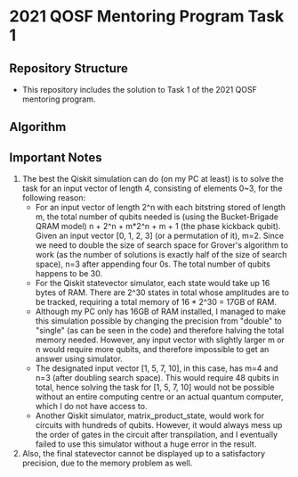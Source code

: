 # 2021 QOSF Mentoring Program Task 1
## Repository Structure
* This repository includes the solution to Task 1 of the 2021 QOSF mentoring program.

## Algorithm

## Important Notes
1. The best the Qiskit simulation can do (on my PC at least) is to solve the task for an input vector of length 4, consisting of elements 0~3, for the following reason:
    - For an input vector of length 2^n with each bitstring stored of length m, the total number of qubits needed is (using the Bucket-Brigade QRAM model) n + 2^n + m*2^n + m + 1 (the phase kickback qubit). Given an input vector [0, 1, 2, 3] (or a permutation of it), m=2. Since we need to double the size of search space for Grover's algorithm to work (as the number of solutions is exactly half of the size of search space), n=3 after appending four 0s. The total number of qubits happens to be 30.
    - For the Qiskit statevector simulator, each state would take up 16 bytes of RAM. There are 2^30 states in total whose amplitudes are to be tracked, requiring a total memory of 16 * 2^30 = 17GB of RAM.
    - Although my PC only has 16GB of RAM installed, I managed to make this simulation possible by changing the precision from "double" to "single" (as can be seen in the code) and therefore halving the total memory needed. However, any input vector with slightly larger m or n would require more qubits, and therefore impossible to get an answer using simulator.
    - The designated input vector [1, 5, 7, 10], in this case, has m=4 and n=3 (after doubling search space). This would require 48 qubits in total, hence solving the task for [1, 5, 7, 10] would not be possible without an entire computing centre or an actual quantum computer, which I do not have access to.
    - Another Qiskit simulator, matrix_product_state, would work for circuits with hundreds of qubits. However, it would always mess up the order of gates in the circuit after transpilation, and I eventually failed to use this simulator without a huge error in the result.
2. Also, the final statevector cannot be displayed up to a satisfactory precision, due to the memory problem as well.
